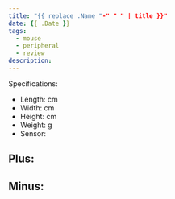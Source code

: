```yaml
---
title: "{{ replace .Name "-" " " | title }}"
date: {{ .Date }}
tags:
  - mouse
  - peripheral
  - review
description:
---
```


Specifications:
- Length: cm
- Width: cm
- Height: cm
- Weight: g
- Sensor:

Plus:
-

Minus:
-